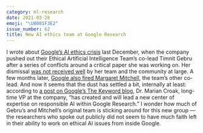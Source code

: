 ```yaml
---
category: ml-research
date: 2021-03-28
emoji: "\U0001F3E2"
issue_number: 62
title: New AI ethics team at Google Research
---
```


I wrote about [Google’s AI ethics crisis](https://dynamicallytyped.com/stories/2020/google-ai-ethics-crisis/?utm_campaign=Dynamically%20Typed&utm_medium=email&utm_source=Revue%20newsletter) last December, when the company pushed out their Ethical Artificial Intelligence Team’s co-lead Timnit Gebru after a series of conflicts around a critical paper she was working on.
Her dismissal [was not received well](https://dynamicallytyped.com/links/ml-research/201220-google-ai-ethics-crisis-updates/?utm_campaign=Dynamically%20Typed&utm_medium=email&utm_source=Revue%20newsletter) by her team and the community at large.
A few months later, [Google also fired Margaret Mitchell](https://www.bbc.com/news/technology-56135817?utm_campaign=Dynamically%20Typed&utm_medium=email&utm_source=Revue%20newsletter), the team’s other co-lead.
And now it seems that the dust has settled a bit, internally at least: according to [a post on Google’s The Keyword blog](https://blog.google/technology/ai/marian-croak-responsible-ai/?utm_campaign=Dynamically%20Typed&utm_medium=email&utm_source=Revue%20newsletter), Dr.
Marian Croak, long-time VP at the company, “has created and will lead a new center of expertise on responsible AI within Google Research.” I wonder how much of Gebru’s and Mitchell’s original team is sticking around for this new group — the researchers who spoke out publicly did not seem to have much faith left in their ability to work on ethical AI issues from inside Google.